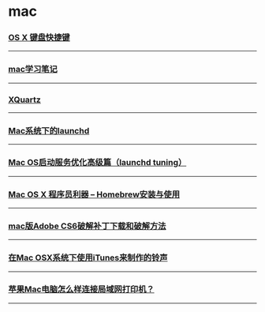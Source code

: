 mac
===

### [OS X 键盘快捷键](keyboard)

---

### [mac学习笔记](note)

---

### [XQuartz](XQuartz)

---

### [Mac系统下的launchd](launchd)

---

### [Mac OS启动服务优化高级篇（launchd tuning）](launchdTuning)

---

### [Mac OS X 程序员利器 – Homebrew安装与使用](homebrewInstall)

---

### [mac版Adobe CS6破解补丁下载和破解方法](ps6)

---

### [在Mac OSX系统下使用iTunes来制作的铃声](make-ring)

---

### [苹果Mac电脑怎么样连接局域网打印机？](printer)

---
